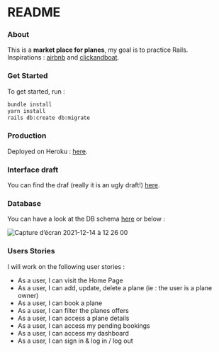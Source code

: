 # README

### About
This is a **market place for planes**, my goal is to practice Rails.<br>
Inspirations : [airbnb](https://www.clickandboat.com/) and [clickandboat](https://www.airbnb.com/).<br>

### Get Started
To get started, run : 
```sh
bundle install
yarn install
rails db:create db:migrate
```

### Production
Deployed on Heroku : [here](https://clickandfly.herokuapp.com/).

### Interface draft
You can find the draf (really it is an ugly draft!) [here](https://miro.com/app/board/uXjVOd4amUQ=/).

### Database
You can have a look at the DB schema [here](https://kitt.lewagon.com/db/48003) or below :

![Capture d’écran 2021-12-14 à 12 26 00](https://user-images.githubusercontent.com/60131956/145989807-fa63e591-cfef-4b3c-9610-77797618c495.png)



### Users Stories
I will work on the following user stories : 
  - As a user, I can visit the Home Page
  - As a user, I can add, update, delete a plane (ie : the user is a plane owner)
  - As a user, I can book a plane
  - As a user, I can filter the planes offers
  - As a user, I can access a plane details 
  - As a user, I can access my pending bookings
  - As a user, I can access my dashboard
  - As a user, I can sign in & log in / log out
